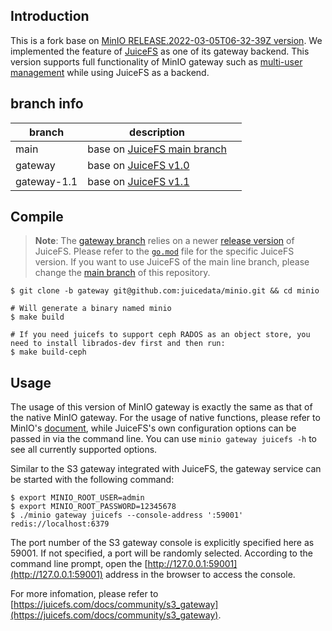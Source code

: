 ## Introduction

This is a fork base on [MinIO RELEASE.2022-03-05T06-32-39Z version](https://github.com/minio/minio/tree/RELEASE.2022-03-05T06-32-39Z). We implemented the feature of [JuiceFS](https://github.com/juicedata/juicefs) as one of its gateway backend. This version supports full functionality of MinIO gateway such as [multi-user management](https://docs.min.io/docs/minio-multi-user-quickstart-guide.html) while using JuiceFS as a backend.

## branch info

| branch      | description                                                                   |      |
|-------------|-------------------------------------------------------------------------------|------|
| main        | base on [JuiceFS main branch](https://github.com/juicedata/juicefs/tree/main) |      |
| gateway     | base on [JuiceFS v1.0](https://github.com/juicedata/juicefs/tree/release-1.0) |      |
| gateway-1.1 | base on [JuiceFS v1.1](https://github.com/juicedata/juicefs/tree/release-1.1) |      |

## Compile

> **Note**: The [gateway branch](https://github.com/juicedata/minio/tree/gateway) relies on a newer [release version](https://github.com/juicedata/juicefs/releases) of JuiceFS. Please refer to the [`go.mod`](go.mod) file for the specific JuiceFS version. If you want to use JuiceFS of the main line branch, please change the [main branch](https://github.com/juicedata/minio/tree/main) of this repository.

```shell
$ git clone -b gateway git@github.com:juicedata/minio.git && cd minio

# Will generate a binary named minio
$ make build

# If you need juicefs to support ceph RADOS as an object store, you need to install librados-dev first and then run:
$ make build-ceph
```

## Usage

The usage of this version of MinIO gateway is exactly the same as that of the native MinIO gateway. For the usage of native functions, please refer to MinIO's [document](https://docs.min.io/docs/minio-gateway-for-s3.html), while JuiceFS's own configuration options can be passed in via the command line. You can use `minio gateway juicefs -h` to see all currently supported options.

Similar to the S3 gateway integrated with JuiceFS, the gateway service can be started with the following command:

```shell
$ export MINIO_ROOT_USER=admin
$ export MINIO_ROOT_PASSWORD=12345678
$ ./minio gateway juicefs --console-address ':59001' redis://localhost:6379
```

The port number of the S3 gateway console is explicitly specified here as 59001. If not specified, a port will be randomly selected. According to the command line prompt, open the [http://127.0.0.1:59001](http://127.0.0.1:59001) address in the browser to access the console.

For more infomation, please refer to [https://juicefs.com/docs/community/s3_gateway](https://juicefs.com/docs/community/s3_gateway).
